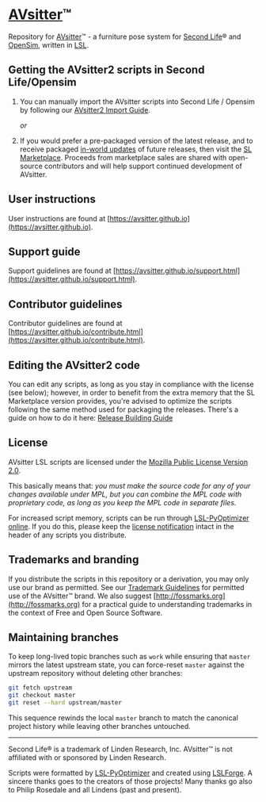 # [AVsitter](https://avsitter.github.io)™

Repository for [AVsitter](https://avsitter.github.io)&trade; - a furniture pose system for [Second Life](https://www.secondlife.com)&reg; and [OpenSim](https://en.wikipedia.org/wiki/OpenSimulator), written in [LSL](https://wiki.secondlife.com/wiki/LSL_Portal).

## Getting the AVsitter2 scripts in Second Life/Opensim

1. You can manually import the AVsitter scripts into Second Life / Opensim by following our [AVsitter2 Import Guide](AVsitter2/IMPORT_GUIDE.md).

    *or*

2. If you would prefer a pre-packaged version of the latest release, and to receive packaged [in-world updates](https://avsitter.github.io/updates.html) of future releases, then visit the [SL Marketplace](https://marketplace.secondlife.com/stores/79645). Proceeds from marketplace sales are shared with open-source contributors and will help support continued development of AVsitter.

## User instructions

User instructions are found at [https://avsitter.github.io](https://avsitter.github.io).

## Support guide

Support guidelines are found at [https://avsitter.github.io/support.html](https://avsitter.github.io/support.html).

## Contributor guidelines

Contributor guidelines are found at [https://avsitter.github.io/contribute.html](https://avsitter.github.io/contribute.html).

## Editing the AVsitter2 code

You can edit any scripts, as long as you stay in compliance with the license (see below); however, in order to benefit from the extra memory that the SL Marketplace version provides, you're advised to optimize the scripts following the same method used for packaging the releases. There's a guide on how to do it here: [Release Building Guide](AVsitter2/BUILD_GUIDE.md)

## License

AVsitter LSL scripts are licensed under the [Mozilla Public License Version 2.0](https://www.mozilla.org/en-US/MPL/2.0/).

This basically means that: _you must make the source code for any of your changes available under MPL, but you can combine the MPL code with proprietary code, as long as you keep the MPL code in separate files._

For increased script memory, scripts can be run through [LSL-PyOptimizer online](http://lsl.blacktulip-virtual.com/lsl-pyoptimizer/online.php). If you do this, please keep the [license notification](/LICENSE_script_header) intact in the header of any scripts you distribute.

## Trademarks and branding

If you distribute the scripts in this repository or a derivation, you may only use our brand as permitted. See our [Trademark Guidelines](/TRADEMARK.mediawiki) for permitted use of the AVsitter&trade; brand. We also suggest [http://fossmarks.org](http://fossmarks.org) for a practical guide to understanding trademarks in the context of Free and Open Source Software.

## Maintaining branches

To keep long-lived topic branches such as `work` while ensuring that `master` mirrors the latest upstream state, you can force-reset `master` against the upstream repository without deleting other branches:

```bash
git fetch upstream
git checkout master
git reset --hard upstream/master
```

This sequence rewinds the local `master` branch to match the canonical project history while leaving other branches untouched.

---

Second Life&reg; is a trademark of Linden Research, Inc. AVsitter&trade; is not affiliated with or sponsored by Linden Research.

Scripts were formatted by [LSL-PyOptimizer](http://lsl.blacktulip-virtual.com/lsl-pyoptimizer/) and created using [LSLForge](https://github.com/raysilent/lslforge). A sincere thanks goes to the creators of those projects! Many thanks go also to Philip Rosedale and all Lindens (past and present).
